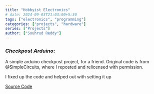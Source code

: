 ```yaml
---
title: "Hobbyist Electronics"
# date: 2024-09-03T21:03:00+5:30
tags: ["electronics", "programming"]
categories: ["projects", "hardware"]
series: ["Projects"]
author: ["Souhrud Reddy"]
---
```


### *Checkpost Arduino*:
A simple arduino checkpost project, for a friend. Original code is from @SimpleCircuits, where I reposted and relicensed with permission. 

I fixed up the code and helped out with setting it up

[Source Code](https://github.com/sounddrill31/Checkpost-Arduino)
